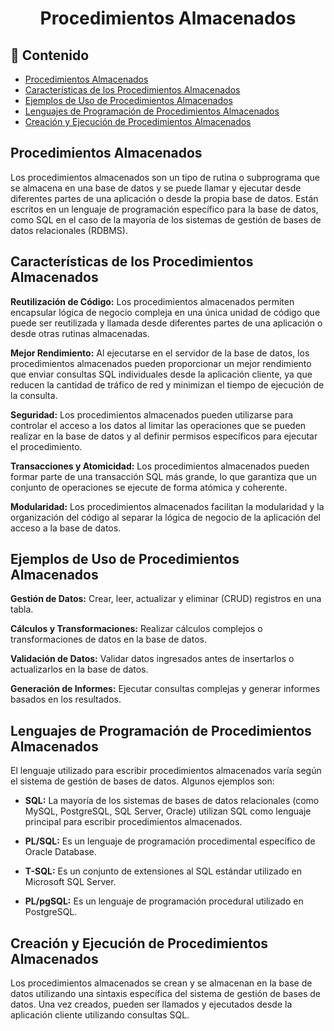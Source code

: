 <h1 align="center">Procedimientos Almacenados</h1>

<h2>📑 Contenido</h2>

- [Procedimientos Almacenados](#procedimientos-almacenados)
- [Características de los Procedimientos Almacenados](#características-de-los-procedimientos-almacenados)
- [Ejemplos de Uso de Procedimientos Almacenados](#ejemplos-de-uso-de-procedimientos-almacenados)
- [Lenguajes de Programación de Procedimientos Almacenados](#lenguajes-de-programación-de-procedimientos-almacenados)
- [Creación y Ejecución de Procedimientos Almacenados](#creación-y-ejecución-de-procedimientos-almacenados)

## Procedimientos Almacenados

Los procedimientos almacenados son un tipo de rutina o subprograma que se almacena en una base de datos y se puede llamar y ejecutar desde diferentes partes de una aplicación o desde la propia base de datos. Están escritos en un lenguaje de programación específico para la base de datos, como SQL en el caso de la mayoría de los sistemas de gestión de bases de datos relacionales (RDBMS).

## Características de los Procedimientos Almacenados

**Reutilización de Código:** Los procedimientos almacenados permiten encapsular lógica de negocio compleja en una única unidad de código que puede ser reutilizada y llamada desde diferentes partes de una aplicación o desde otras rutinas almacenadas.

**Mejor Rendimiento:** Al ejecutarse en el servidor de la base de datos, los procedimientos almacenados pueden proporcionar un mejor rendimiento que enviar consultas SQL individuales desde la aplicación cliente, ya que reducen la cantidad de tráfico de red y minimizan el tiempo de ejecución de la consulta.

**Seguridad:** Los procedimientos almacenados pueden utilizarse para controlar el acceso a los datos al limitar las operaciones que se pueden realizar en la base de datos y al definir permisos específicos para ejecutar el procedimiento.

**Transacciones y Atomicidad:** Los procedimientos almacenados pueden formar parte de una transacción SQL más grande, lo que garantiza que un conjunto de operaciones se ejecute de forma atómica y coherente.

**Modularidad:** Los procedimientos almacenados facilitan la modularidad y la organización del código al separar la lógica de negocio de la aplicación del acceso a la base de datos.

## Ejemplos de Uso de Procedimientos Almacenados

**Gestión de Datos:** Crear, leer, actualizar y eliminar (CRUD) registros en una tabla.

**Cálculos y Transformaciones:** Realizar cálculos complejos o transformaciones de datos en la base de datos.

**Validación de Datos:** Validar datos ingresados antes de insertarlos o actualizarlos en la base de datos.

**Generación de Informes:** Ejecutar consultas complejas y generar informes basados en los resultados.

## Lenguajes de Programación de Procedimientos Almacenados

El lenguaje utilizado para escribir procedimientos almacenados varía según el sistema de gestión de bases de datos. Algunos ejemplos son:

- **SQL:** La mayoría de los sistemas de bases de datos relacionales (como MySQL, PostgreSQL, SQL Server, Oracle) utilizan SQL como lenguaje principal para escribir procedimientos almacenados.

- **PL/SQL:** Es un lenguaje de programación procedimental específico de Oracle Database.

- **T-SQL:** Es un conjunto de extensiones al SQL estándar utilizado en Microsoft SQL Server.

- **PL/pgSQL:** Es un lenguaje de programación procedural utilizado en PostgreSQL.

## Creación y Ejecución de Procedimientos Almacenados

Los procedimientos almacenados se crean y se almacenan en la base de datos utilizando una sintaxis específica del sistema de gestión de bases de datos. Una vez creados, pueden ser llamados y ejecutados desde la aplicación cliente utilizando consultas SQL.
